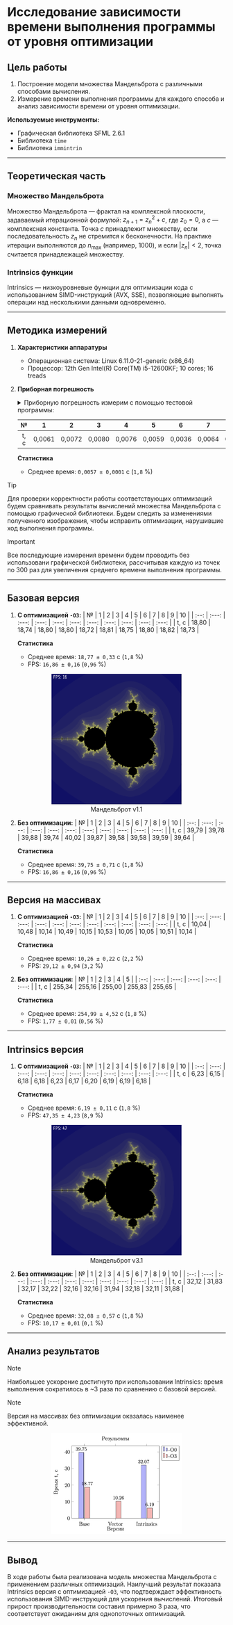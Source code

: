 # Исследование зависимости времени выполнения программы от уровня оптимизации

## Цель работы

1. Построение модели множества Мандельброта с различными способами вычисления.
2. Измерение времени выполнения программы для каждого способа и анализ зависимости времени от уровня оптимизации.

**Используемые инструменты:**

- Графическая библиотека SFML 2.6.1
- Библиотека `time`
- Библиотека `immintrin`

---

## Теоретическая часть

### Множество Мандельброта

Множество Мандельброта — фрактал на комплексной плоскости, задаваемый итерационной формулой: $z_{n+1} = z_n^2 + c$, где $z_0 = 0$, а $c$ — комплексная константа.
Точка $c$ принадлежит множеству, если последовательность $z_n$ не стремится к бесконечности. На практике итерации выполняются до $n_{\text{max}}$ (например, 1000), и если $|z_n| < 2$, точка считается принадлежащей множеству.

### Intrinsics функции

Intrinsics — низкоуровневые функции для оптимизации кода с использованием SIMD-инструкций (AVX, SSE), позволяющие выполнять операции над несколькими данными одновременно.

---

## Методика измерений

1.  **Характеристики аппаратуры**

    - Операционная система: Linux 6.11.0-21-generic (x86_64)
    - Процессор: 12th Gen Intel(R) Core(TM) i5-12600KF; 10 cores; 16 treads

1.  **Приборная погрешность**
    <details>
    	<summary>Приборную погрешность измерим с помощью тестовой программы:</summary>

        #include <stdio.h>
        #include <time.h>

        int main(int argc, char* argv[]) {
        	printf("PROGRAM TIME: %lg sec\n", (double)clock() / CLOCKS_PER_SEC);
        	return 0;
        }

    </details>

    |  №   |   1    |   2    |   3    |   4    |   5    |   6    |   7    |   8    |   9    |   10   |
    | :--: | :----: | :----: | :----: | :----: | :----: | :----: | :----: | :----: | :----: | :----: |
    | t, c | 0,0061 | 0,0072 | 0,0080 | 0,0076 | 0,0059 | 0,0036 | 0,0064 | 0,0035 | 0,0049 | 0,0033 |

    **Статистика**

    - Среднее время: `0,0057 ± 0,0001` с (`1,8` %)

> [!TIP]
> Для проверки корректности работы соответствующих оптимизаций будем сравнивать результаты вычислений множества Мандельброта с помощью графической библиотеки. Будем следить за изменениями полученного изображения, чтобы исправить оптимизации, нарушившие ход выполнения программы.

> [!IMPORTANT]
> Все последующие измерения времени будем проводить без использовани графической библиотеки, рассчитывая каждую из точек по 300 раз для увеличения среднего времени выполнения программы.

---

## Базовая версия

1. **С оптимизацией `-O3`:**
   | № | 1 | 2 | 3 | 4 | 5 | 6 | 7 | 8 | 9 | 10 |
   | :--: | :---: | :---: | :---: | :---: | :---: | :---: | :---: | :---: | :---: | :---: |
   | t, c | 18,80 | 18,74 | 18,80 | 18,80 | 18,72 | 18,81 | 18,75 | 18,80 | 18,82 | 18,73 |

   **Статистика**

   - Среднее время: `18,77 ± 0,33` с (`1,8` %)
   - FPS: `16,86 ± 0,16` (`0,96` %)

<figure style="text-align: center;">
    <img src="data/imgs/mandelbrot.png" alt="Мандельброт v1.1" width="300">
    <figcaption>Мандельброт v1.1</figcaption>
</figure>

2. **Без оптимизации:**
   | № | 1 | 2 | 3 | 4 | 5 | 6 | 7 | 8 | 9 | 10 |
   | :--: | :---: | :---: | :---: | :---: | :---: | :---: | :---: | :---: | :---: | :---: |
   | t, c | 39,79 | 39,78 | 39,88 | 39,74 | 40,02 | 39,87 | 39,58 | 39,58 | 39,59 | 39,64 |

   **Статистика**

   - Среднее время: `39,75 ± 0,71` с (`1,8` %)
   - FPS: `16,86 ± 0,16` (`0,96` %)

---

## Версия на массивах

1. **С оптимизацией `-O3`:**
   | № | 1 | 2 | 3 | 4 | 5 | 6 | 7 | 8 | 9 | 10 |
   | :--: | :---: | :---: | :---: | :---: | :---: | :---: | :---: | :---: | :---: | :---: |
   | t, c | 10,04 | 10,48 | 10,14 | 10,49 | 10,15 | 10,53 | 10,05 | 10,05 | 10,51 | 10,14 |

   **Статистика**

   - Среднее время: `10,26 ± 0,22` с (`2,2` %)
   - FPS: `29,12 ± 0,94` (`3,2` %)

2. **Без оптимизации:**
   | № | 1 | 2 | 3 | 4 | 5 |
   | :--: | :---: | :---: | :---: | :---: | :---: |
   | t, c | 255,34 | 255,16 | 255,00 | 255,83 | 255,65 |

   **Статистика**

   - Среднее время: `254,99 ± 4,52` с (`1,8` %)
   - FPS: `1,77 ± 0,01` (`0,56` %)

---

## Intrinsics версия

1. **С оптимизацией `-O3`:**
   | № | 1 | 2 | 3 | 4 | 5 | 6 | 7 | 8 | 9 | 10 |
   | :--: | :---: | :---: | :---: | :---: | :---: | :---: | :---: | :---: | :---: | :---: |
   | t, c | 6,23 | 6,15 | 6,18 | 6,18 | 6,23 | 6,17 | 6,20 | 6,19 | 6,19 | 6,18 |

   **Статистика**

   - Среднее время: `6,19 ± 0,11` с (`1,8` %)
   - FPS: `47,35 ± 4,23` (`8,9` %)

<figure style="text-align: center;">
    <img src="data/imgs/Mandelbrot_v3_1.png" alt="Мандельброт v3.1" width="300">
    <figcaption>Мандельброт v3.1</figcaption>
</figure>

2. **Без оптимизации:**
   | № | 1 | 2 | 3 | 4 | 5 | 6 | 7 | 8 | 9 | 10 |
   | :--: | :---: | :---: | :---: | :---: | :---: | :---: | :---: | :---: | :---: | :---: |
   | t, c | 32,12 | 31,83 | 32,17 | 32,22 | 32,16 | 32,16 | 31,94 | 32,18 | 32,11 | 31,88 |

   **Статистика**

   - Среднее время: `32,08 ± 0,57` с (`1,8` %)
   - FPS: `10,17 ± 0,01` (`0,1` %)

---

## Анализ результатов

> [!NOTE]
> Наибольшее ускорение достигнуто при использовании Intrinsics: время выполнения сократилось в ~3 раза по сравнению с базовой версией.

> [!NOTE]
> Версия на массивах без оптимизации оказалась наименее эффективной.

<figure style="text-align: center;">
    <img src="data/imgs/results.png" alt="Results" width="300">
</figure>

---

## Вывод

В ходе работы была реализована модель множества Мандельброта с применением различных оптимизаций. Наилучший результат показала Intrinsics версия с оптимизацией `-O3`, что подтверждает эффективность использования SIMD-инструкций для ускорения вычислений. Итоговый прирост производительности составил примерно 3 раза, что соответствует ожиданиям для однопоточных оптимизаций.

